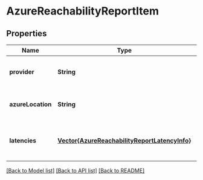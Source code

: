 # AzureReachabilityReportItem


## Properties
Name | Type | Description | Notes
------------ | ------------- | ------------- | -------------
**provider** | **String** | The Internet service provider. | [optional] [default to nothing]
**azureLocation** | **String** | The Azure region. | [optional] [default to nothing]
**latencies** | [**Vector{AzureReachabilityReportLatencyInfo}**](AzureReachabilityReportLatencyInfo.md) | List of latency details for each of the time series. | [optional] [default to nothing]


[[Back to Model list]](../README.md#models) [[Back to API list]](../README.md#api-endpoints) [[Back to README]](../README.md)


